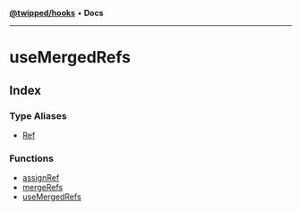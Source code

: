 [**@twipped/hooks**](../README.md) • **Docs**

***

# useMergedRefs

## Index

### Type Aliases

- [Ref](type-aliases/Ref.md)

### Functions

- [assignRef](functions/assignRef.md)
- [mergeRefs](functions/mergeRefs.md)
- [useMergedRefs](functions/useMergedRefs.md)
